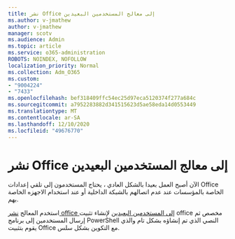 ```yaml
---
title: نشر Office إلى معالج المستخدمين البعيدين
ms.author: v-jmathew
author: v-jmathew
manager: scotv
ms.audience: Admin
ms.topic: article
ms.service: o365-administration
ROBOTS: NOINDEX, NOFOLLOW
localization_priority: Normal
ms.collection: Adm_O365
ms.custom:
- "9004224"
- "7433"
ms.openlocfilehash: bef318409ffc54ec25d97eca5120374f277a684c
ms.sourcegitcommit: a7952283882d341515623d5ae58eda14d0553449
ms.translationtype: MT
ms.contentlocale: ar-SA
ms.lasthandoff: 12/10/2020
ms.locfileid: "49676770"
---
```

# <a name="deploy-office-to-remote-users-wizard"></a>نشر Office إلى معالج المستخدمين البعيدين

الآن أصبح العمل بعيدا بالشكل العادي ، يحتاج المستخدمون إلى تلقي إعدادات Office الخاصة بالمؤسسات عند عدم اتصالهم بالشبكة الداخلية أو عند استخدام الاجهزه الخاصة بهم.

استخدم المعالج [نشر office إلى المستخدمين البعيدين](https://go.microsoft.com/fwlink/?linkid=2149564) لإنشاء تثبيت office مخصص ثم إرسال المستخدمين إلى برنامج PowerShell النصي الذي تم إنشاؤه بشكل تام والذي يقوم بتثبيت Office مع التكوين بشكل سلس.
